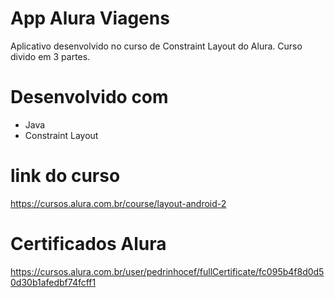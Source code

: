 # App Alura Viagens
Aplicativo desenvolvido no curso de Constraint Layout do Alura.
Curso divido em 3 partes.
# Desenvolvido com
- Java
- Constraint Layout
# link do curso  
https://cursos.alura.com.br/course/layout-android-2
# Certificados Alura
https://cursos.alura.com.br/user/pedrinhocef/fullCertificate/fc095b4f8d0d50d30b1afedbf74fcff1
